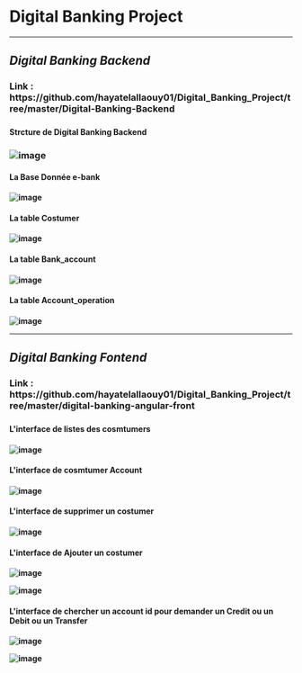 #     Digital Banking  Project
---------------------------------------
<h2> <b><i>Digital Banking Backend </i> </b></h2>
 
<h3> Link : https://github.com/hayatelallaouy01/Digital_Banking_Project/tree/master/Digital-Banking-Backend <h3/>
<h4> Strcture de Digital Banking Backend  <h3/>
 
  ![image](https://github.com/hayatelallaouy01/Digital_Banking_Project/assets/123452386/47e292ca-f76b-4595-b830-a0b0d73d3700)
            
<h4> La Base Donnée e-bank <h4/>
 
![image](https://github.com/hayatelallaouy01/Digital_Banking_Project/assets/123452386/c32de4e2-90c7-44a1-8039-b60bb15d95c4)

<h4> La table Costumer <h4/>
 
![image](https://github.com/hayatelallaouy01/Digital_Banking_Project/assets/123452386/f1713480-fcb3-42b8-8bff-e2b2d9fc8479)

<h4> La table Bank_account <h4/>

![image](https://github.com/hayatelallaouy01/Digital_Banking_Project/assets/123452386/a695dcc3-de7a-4370-9707-73824cfd13cc)

<h4> La table Account_operation <h4/>


![image](https://github.com/hayatelallaouy01/Digital_Banking_Project/assets/123452386/c4445f71-aee1-47aa-b06b-17d09c40c53e)


----------------------- 

<h2> <b><i>Digital Banking Fontend </i> </b></h2>

<h3> Link : https://github.com/hayatelallaouy01/Digital_Banking_Project/tree/master/digital-banking-angular-front <h3/>

<h4> L'interface de listes des cosmtumers <h4/>

![image](https://github.com/hayatelallaouy01/Digital_Banking_Project/assets/123452386/d1bec891-89e4-4c5a-b56e-79096a1ec56e)

<h4> L'interface de cosmtumer Account <h4/>

![image](https://github.com/hayatelallaouy01/Digital_Banking_Project/assets/123452386/91e58d07-fd79-4f6e-a66d-f0b904ce140d)

<h4> L'interface de supprimer un costumer  <h4/>

![image](https://github.com/hayatelallaouy01/Digital_Banking_Project/assets/123452386/73e3f0e8-3e54-4f5c-bcac-578637830bdc)


<h4> L'interface de Ajouter un costumer  <h4/>

![image](https://github.com/hayatelallaouy01/Digital_Banking_Project/assets/123452386/2227a96c-7a73-4098-bf2f-c94de88b7af4)


![image](https://github.com/hayatelallaouy01/Digital_Banking_Project/assets/123452386/1fd07b84-8046-423d-8e6a-79bdfad87b64)


<h4> L'interface de chercher  un account id pour demander un Credit ou un Debit ou un Transfer   <h4/>

![image](https://github.com/hayatelallaouy01/Digital_Banking_Project/assets/123452386/da68e1fc-07ee-4a3d-b419-4c376a722df1)


![image](https://github.com/hayatelallaouy01/Digital_Banking_Project/assets/123452386/982df14b-8d50-4894-a398-4ba9668bde76)




